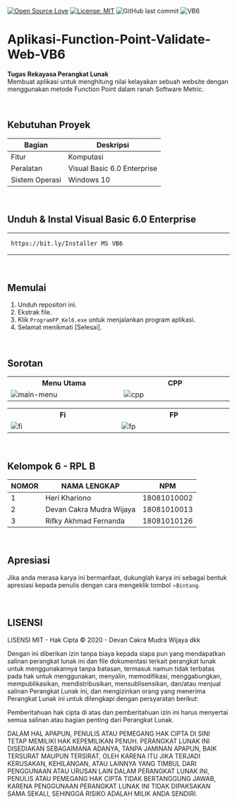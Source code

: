 [![Open Source Love](https://badges.frapsoft.com/os/v1/open-source.svg?style=flat)](https://github.com/ellerbrock/open-source-badges/)
[![License: MIT](https://img.shields.io/badge/License-MIT-blue.svg?logo=github&color=%23F7DF1E)](https://github.com/devancakra/Aplikasi-Function-Point-Validate-Web-VB6)
![GitHub last commit](https://img.shields.io/github/last-commit/devancakra/Aplikasi-Function-Point-Validate-Web-VB6)
![VB6](https://img.shields.io/badge/6%20programming-%2340099C.svg?&style=flat&logo=visualbasic&logoColor=white)

# Aplikasi-Function-Point-Validate-Web-VB6
<strong>Tugas Rekayasa Perangkat Lunak</strong><br>
Membuat aplikasi untuk menghitung nilai kelayakan sebuah website dengan menggunakan metode Function Point dalam ranah Software Metric.

<br>

## Kebutuhan Proyek
| Bagian | Deskripsi |
| --- | --- |
| Fitur | Komputasi |
| Peralatan | Visual Basic 6.0 Enterprise |
| Sistem Operasi | Windows 10 |

<br>

## Unduh & Instal Visual Basic 6.0 Enterprise
<table><tr><td width="840">

```
https://bit.ly/Installer_MS_VB6
```

</td></tr></table>

<br>

## Memulai
1. Unduh repositori ini.<br>
2. Ekstrak file.<br>
3. Klik ``` ProgramFP_Kel6.exe ``` untuk menjalankan program aplikasi.<br>
4. Selamat menikmati [Selesai].

<br>

## Sorotan
<table>
<tr>
<th width="420">Menu Utama</th>
<th width="420">CPP</th>
</tr>
<tr>
<td><img src="https://user-images.githubusercontent.com/54527592/120981548-f7716d00-c7a1-11eb-872e-81c614f64cb2.png" alt="main-menu"></td>
<td><img src="https://user-images.githubusercontent.com/54527592/120981094-816d0600-c7a1-11eb-8705-3fad912d1368.png" alt="cpp"></td>
</tr>
</table>
<table>
<tr>
<th width="420">Fi</th>
<th width="420">FP</th>
</tr>
<tr>
<td><img src="https://user-images.githubusercontent.com/54527592/120981240-aa8d9680-c7a1-11eb-9e23-5199da225f34.png" alt="fi"></td>
<td><img src="https://user-images.githubusercontent.com/54527592/120981469-e58fca00-c7a1-11eb-87ff-68d9fea4e8eb.png" alt="fp"></td>
</tr>
</table>

<br>

## Kelompok 6 - RPL B
| NOMOR | NAMA LENGKAP | NPM |
| --- | --- | --- |
| 1 | Heri Khariono | 18081010002 |
| 2 | Devan Cakra Mudra Wijaya | 18081010013 |
| 3 | Rifky Akhmad Fernanda | 18081010126 |

<br>

## Apresiasi
Jika anda merasa karya ini bermanfaat, dukunglah karya ini sebagai bentuk apresiasi kepada penulis dengan cara mengeklik tombol ``` ⭐Bintang ```.

<br>

## LISENSI 
LISENSI MIT - Hak Cipta © 2020 - Devan Cakra Mudra Wijaya dkk

Dengan ini diberikan izin tanpa biaya kepada siapa pun yang mendapatkan salinan perangkat lunak ini dan file dokumentasi terkait perangkat lunak untuk menggunakannya tanpa batasan, termasuk namun tidak terbatas pada hak untuk menggunakan, menyalin, memodifikasi, menggabungkan, mempublikasikan, mendistribusikan, mensublisensikan, dan/atau menjual salinan Perangkat Lunak ini, dan mengizinkan orang yang menerima Perangkat Lunak ini untuk dilengkapi dengan persyaratan berikut:

Pemberitahuan hak cipta di atas dan pemberitahuan izin ini harus menyertai semua salinan atau bagian penting dari Perangkat Lunak.

DALAM HAL APAPUN, PENULIS ATAU PEMEGANG HAK CIPTA DI SINI TETAP MEMILIKI HAK KEPEMILIKAN PENUH. PERANGKAT LUNAK INI DISEDIAKAN SEBAGAIMANA ADANYA, TANPA JAMINAN APAPUN, BAIK TERSURAT MAUPUN TERSIRAT, OLEH KARENA ITU JIKA TERJADI KERUSAKAN, KEHILANGAN, ATAU LAINNYA YANG TIMBUL DARI PENGGUNAAN ATAU URUSAN LAIN DALAM PERANGKAT LUNAK INI, PENULIS ATAU PEMEGANG HAK CIPTA TIDAK BERTANGGUNG JAWAB, KARENA PENGGUNAAN PERANGKAT LUNAK INI TIDAK DIPAKSAKAN SAMA SEKALI, SEHINGGA RISIKO ADALAH MILIK ANDA SENDIRI.
